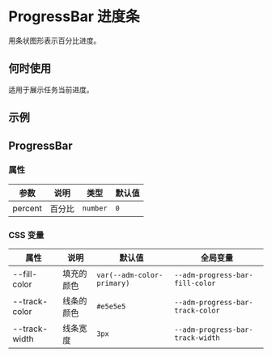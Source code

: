 # ProgressBar 进度条

用条状图形表示百分比进度。

## 何时使用

适用于展示任务当前进度。

## 示例

<code src="./demos/demo1.tsx"></code>

## ProgressBar

### 属性

| 参数    | 说明   | 类型     | 默认值 |
| ------- | ------ | -------- | ------ |
| percent | 百分比 | `number` | `0`    |

### CSS 变量

| 属性          | 说明       | 默认值                     | 全局变量                         |
| ------------- | ---------- | -------------------------- | -------------------------------- |
| --fill-color  | 填充的颜色 | `var(--adm-color-primary)` | `--adm-progress-bar-fill-color`  |
| --track-color | 线条的颜色 | `#e5e5e5`                  | `--adm-progress-bar-track-color` |
| --track-width | 线条宽度   | `3px`                      | `--adm-progress-bar-track-width` |
